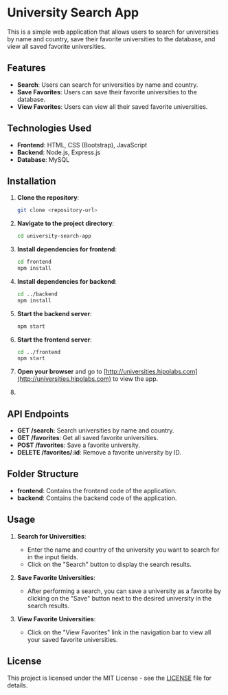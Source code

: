# University Search App

This is a simple web application that allows users to search for universities by name and country, save their favorite universities to the database, and view all saved favorite universities.

## Features

- **Search**: Users can search for universities by name and country.
- **Save Favorites**: Users can save their favorite universities to the database.
- **View Favorites**: Users can view all their saved favorite universities.

## Technologies Used

- **Frontend**: HTML, CSS (Bootstrap), JavaScript
- **Backend**: Node.js, Express.js
- **Database**: MySQL

## Installation

1. **Clone the repository**:

    ```bash
    git clone <repository-url>
    ```

2. **Navigate to the project directory**:

    ```bash
    cd university-search-app
    ```

3. **Install dependencies for frontend**:

    ```bash
    cd frontend
    npm install
    ```

4. **Install dependencies for backend**:

    ```bash
    cd ../backend
    npm install
    ```

5. **Start the backend server**:

    ```bash
    npm start
    ```

6. **Start the frontend server**:

    ```bash
    cd ../frontend
    npm start
    ```

7. **Open your browser** and go to [http://universities.hipolabs.com](http://universities.hipolabs.com)  to view the app.
8. 

## API Endpoints

- **GET /search**: Search universities by name and country.
- **GET /favorites**: Get all saved favorite universities.
- **POST /favorites**: Save a favorite university.
- **DELETE /favorites/:id**: Remove a favorite university by ID.

## Folder Structure

- **frontend**: Contains the frontend code of the application.
- **backend**: Contains the backend code of the application.

## Usage

1. **Search for Universities**:

    - Enter the name and country of the university you want to search for in the input fields.
    - Click on the "Search" button to display the search results.

2. **Save Favorite Universities**:

    - After performing a search, you can save a university as a favorite by clicking on the "Save" button next to the desired university in the search results.

3. **View Favorite Universities**:

    - Click on the "View Favorites" link in the navigation bar to view all your saved favorite universities.

## License

This project is licensed under the MIT License - see the [LICENSE](LICENSE) file for details.
